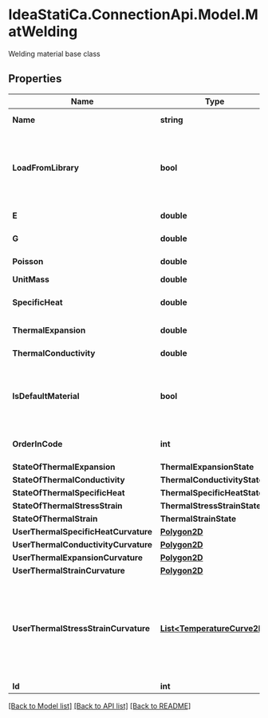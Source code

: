# IdeaStatiCa.ConnectionApi.Model.MatWelding
Welding material base class

## Properties

Name | Type | Description | Notes
------------ | ------------- | ------------- | -------------
**Name** | **string** | Name of material | [optional] 
**LoadFromLibrary** | **bool** | Load from library - try override properties from library find material by name | [optional] 
**E** | **double** | Young&#39;s modulus | [optional] 
**G** | **double** | Shear modulus | [optional] 
**Poisson** | **double** | Poisson&#39;s ratio | [optional] 
**UnitMass** | **double** | Unit weight | [optional] 
**SpecificHeat** | **double** | Specific heat capacity | [optional] 
**ThermalExpansion** | **double** | Thermal expansion | [optional] 
**ThermalConductivity** | **double** | Thermal conductivity | [optional] 
**IsDefaultMaterial** | **bool** | True if material is default material from the code | [optional] 
**OrderInCode** | **int** | Order of this material in the code | [optional] 
**StateOfThermalExpansion** | **ThermalExpansionState** |  | [optional] 
**StateOfThermalConductivity** | **ThermalConductivityState** |  | [optional] 
**StateOfThermalSpecificHeat** | **ThermalSpecificHeatState** |  | [optional] 
**StateOfThermalStressStrain** | **ThermalStressStrainState** |  | [optional] 
**StateOfThermalStrain** | **ThermalStrainState** |  | [optional] 
**UserThermalSpecificHeatCurvature** | [**Polygon2D**](Polygon2D.md) |  | [optional] 
**UserThermalConductivityCurvature** | [**Polygon2D**](Polygon2D.md) |  | [optional] 
**UserThermalExpansionCurvature** | [**Polygon2D**](Polygon2D.md) |  | [optional] 
**UserThermalStrainCurvature** | [**Polygon2D**](Polygon2D.md) |  | [optional] 
**UserThermalStressStrainCurvature** | [**List&lt;TemperatureCurve2D&gt;**](TemperatureCurve2D.md) | User-defined curvature for thermal stress,strain { Temperature &#x3D; Θ[K], {x &#x3D; ε[-], y &#x3D; σ[Pa]}} | [optional] 
**Id** | **int** | Element Id | [optional] 

[[Back to Model list]](../README.md#documentation-for-models) [[Back to API list]](../README.md#documentation-for-api-endpoints) [[Back to README]](../README.md)

